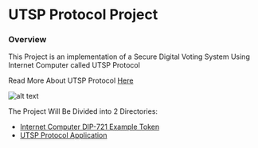 # UTSP Protocol Project

### Overview
This Project is an implementation of a Secure Digital Voting System Using Internet Computer called UTSP Protocol

Read More About UTSP Protocol [Here](utsp_protocol)

![alt text](../src/home_page.png)

The Project Will Be Divided into 2 Directories:
- [Internet Computer DIP-721 Example Token](dip721-nft-container)
- [UTSP Protocol Application](utsp_protocol)
